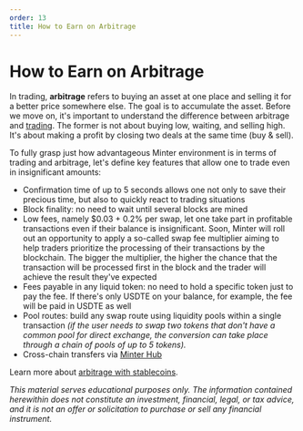 ```yaml
---
order: 13
title: How to Earn on Arbitrage
---
```


# How to Earn on Arbitrage

In trading, **arbitrage** refers to buying an asset at one place and selling it for a better price somewhere else. The goal is to accumulate the asset. Before we move on, it's important to understand the difference between arbitrage and [trading](/earn/trading). The former is not about buying low, waiting, and selling high. It's about making a profit by closing two deals at the same time (buy & sell).

To fully grasp just how advantageous Minter environment is in terms of trading and arbitrage, let's define key features that allow one to trade even in insignificant amounts:

- Confirmation time of up to 5 seconds allows one not only to save their precious time, but also to quickly react to trading situations
- Block finality: no need to wait until several blocks are mined
- Low fees, namely $0.03 + 0.2% per swap, let one take part in profitable transactions even if their balance is insignificant. Soon, Minter will roll out an opportunity to apply a so-called swap fee multiplier aiming to help traders prioritize the processing of their transactions by the blockchain. The bigger the multiplier, the higher the chance that the transaction will be processed first in the block and the trader will achieve the result they've expected
- Fees payable in any liquid token: no need to hold a specific token just to pay the fee. If there's only USDTE on your balance, for example, the fee will be paid in USDTE as well
- Pool routes: build any swap route using liquidity pools within a single transaction *(if the user needs to swap two tokens that don't have a common pool for direct exchange, the conversion can take place through a chain of pools of up to 5 tokens).*
- Cross-chain transfers via [Minter Hub](/earn/minter-hub)

Learn more about [arbitrage with stablecoins](https://minterteam.medium.com/5a37e9c0b044#4e49).

*This material serves educational purposes only. The information contained herewithin does not constitute an investment, financial, legal, or tax advice, and it is not an offer or solicitation to purchase or sell any financial instrument.*
